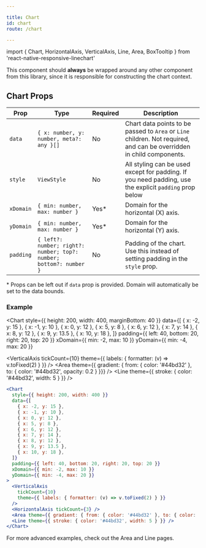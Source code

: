 ```yaml
---

title: Chart
id: chart
route: /chart

---
```


import { Chart, HorizontalAxis, VerticalAxis, Line, Area, BoxTooltip } from 'react-native-responsive-linechart'

This component should **always** be wrapped around any other component from this library, since it is responsible for constructing the chart context.

## Chart Props
| Prop        | Type | Required | Description
| ----------- | ----------- | ------------- | ------ |
| `data`      | `{ x: number, y: number, meta?: any }[]` | No | Chart data points to be passed to `Area` or `Line` children. Not required, and can be overridden in child components.  |
| `style`   | `ViewStyle`        | No | All styling can be used except for padding. If you need padding, use the explicit `padding` prop below  |
| `xDomain`   | `{ min: number, max: number }`        | Yes* | Domain for the horizontal (X) axis.  |
| `yDomain`   | `{ min: number, max: number }`        | Yes* | Domain for the horizontal (Y) axis.  |
| `padding`   | `{ left?: number; right?: number; top?: number; bottom?: number }`        | No | Padding of the chart. Use this instead of setting padding in the `style` prop.  |

\* Props can be left out if `data` prop is provided. Domain will automatically be set to the data bounds.

### Example

<Chart
  style={{ height: 200, width: 400, marginBottom: 40 }}
  data={[
    { x: -2, y: 15 },
    { x: -1, y: 10 },
    { x: 0, y: 12 },
    { x: 5, y: 8 },
    { x: 6, y: 12 },
    { x: 7, y: 14 },
    { x: 8, y: 12 },
    { x: 9, y: 13.5 },
    { x: 10, y: 18 },
  ]}
  padding={{ left: 40, bottom: 20, right: 20, top: 20 }}
  xDomain={{ min: -2, max: 10 }}
  yDomain={{ min: -4, max: 20 }}
>
  <VerticalAxis
    tickCount={10}
    theme={{ labels: { formatter: (v) => v.toFixed(2) } }}
  />
  <HorizontalAxis tickCount={3} />
  <Area theme={{ gradient: { from: { color: '#44bd32' }, to: { color: '#44bd32', opacity: 0.2 } }}} />
  <Line theme={{ stroke: { color: '#44bd32', width: 5 } }} />
</Chart>

```jsx
<Chart
  style={{ height: 200, width: 400 }}
  data={[
    { x: -2, y: 15 },
    { x: -1, y: 10 },
    { x: 0, y: 12 },
    { x: 5, y: 8 },
    { x: 6, y: 12 },
    { x: 7, y: 14 },
    { x: 8, y: 12 },
    { x: 9, y: 13.5 },
    { x: 10, y: 18 },
  ]}
  padding={{ left: 40, bottom: 20, right: 20, top: 20 }}
  xDomain={{ min: -2, max: 10 }}
  yDomain={{ min: -4, max: 20 }}
>
  <VerticalAxis
    tickCount={10}
    theme={{ labels: { formatter: (v) => v.toFixed(2) } }}
  />
  <HorizontalAxis tickCount={3} />
  <Area theme={{ gradient: { from: { color: '#44bd32' }, to: { color: '#44bd32', opacity: 0.2 } }}} />
  <Line theme={{ stroke: { color: '#44bd32', width: 5 } }} />
</Chart>
```

For more advanced examples, check out the Area and Line pages.